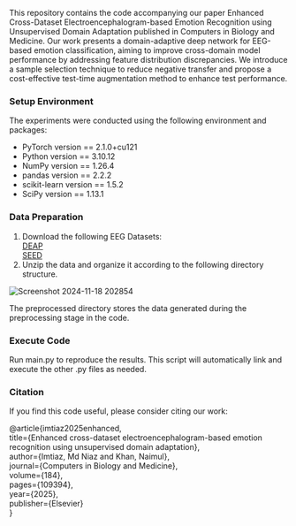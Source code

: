 This repository contains the code accompanying our paper Enhanced Cross-Dataset Electroencephalogram-based Emotion Recognition using Unsupervised Domain Adaptation published in Computers in Biology and Medicine. Our work presents a domain-adaptive deep network for EEG-based emotion classification, aiming to improve cross-domain model performance by addressing feature distribution discrepancies. We introduce a sample selection technique to reduce negative transfer and propose a cost-effective test-time augmentation method to enhance test performance.

### Setup Environment

The experiments were conducted using the following environment and packages:

- PyTorch version == 2.1.0+cu121<br />
- Python version == 3.10.12<br />
- NumPy version == 1.26.4<br />
- pandas version == 2.2.2<br />
- scikit-learn version == 1.5.2<br />
- SciPy version == 1.13.1

### Data Preparation

1.	Download the following EEG Datasets:<br />
 [DEAP](https://www.eecs.qmul.ac.uk/mmv/datasets/deap/download.html)<br />
 [SEED](https://bcmi.sjtu.edu.cn/home/seed/)<br />
2.	Unzip the data and organize it according to the following directory structure.<br />

![Screenshot 2024-11-18 202854](https://github.com/user-attachments/assets/708aa4fd-2070-46bd-b82b-fa11333a210f)

The preprocessed directory stores the data generated during the preprocessing stage in the code.

### Execute Code
Run main.py to reproduce the results. This script will automatically link and execute the other .py files as needed.


### Citation
If you find this code useful, please consider citing our work:

@article{imtiaz2025enhanced,<br />
  title={Enhanced cross-dataset electroencephalogram-based emotion recognition using unsupervised domain adaptation},<br />
  author={Imtiaz, Md Niaz and Khan, Naimul},<br />
  journal={Computers in Biology and Medicine},<br />
  volume={184},<br />
  pages={109394},<br />
  year={2025},<br />
  publisher={Elsevier}<br />
}



